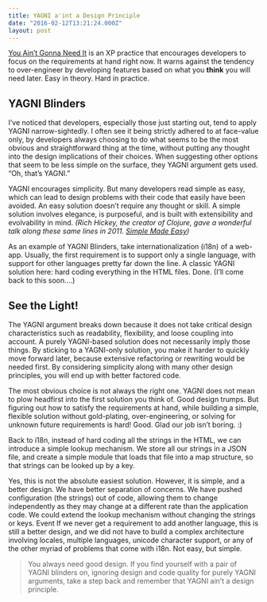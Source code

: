 ```yaml
---
title: YAGNI a'int a Design Principle
date: "2016-02-12T13:21:24.000Z"
layout: post
---
```


[You Ain’t Gonna Need It](http://c2.com/cgi/wiki?YouArentGonnaNeedIt) is an XP practice that encourages developers to focus on the requirements at hand right now. It warns against the tendency to over-engineer by developing features based on what you **think** you will need later. Easy in theory. Hard in practice.

## YAGNI Blinders

I’ve noticed that developers, especially those just starting out, tend to apply YAGNI narrow-sightedly. I often see it being strictly adhered to at face-value only, by developers always choosing to do what seems to be the most obvious and straightforward thing at the time, without putting any thought into the design implications of their choices. When suggesting other options that seem to be less simple on the surface, they YAGNI argument gets used. “Oh, that’s YAGNI.”

<!-- more -->

YAGNI encourages simplicity. But many developers read simple as easy, which can lead to design problems with their code that easily have been avoided. An easy solution doesn’t require any thought or skill. A simple solution involves elegance, is purposeful, and is built with extensibility and evolvability in mind.
_(Rich Hickey, the creator of Clojure, gave a wonderful talk along these same lines in 2011. [Simple Made Easy](http://www.infoq.com/presentations/Simple-Made-Easy))_

As an example of YAGNI Blinders, take internationalization (i18n) of a web-app. Usually, the first requirement is to support only a single language, with support for other languages pretty far down the line. A classic YAGNI solution here: hard coding everything in the HTML files. Done. (I’ll come back to this soon….)

## See the Light!

The YAGNI argument breaks down because it does not take critical design characteristics such as readability, flexibility, and loose coupling into account. A purely YAGNI-based solution does not necessarily imply those things. By sticking to a YAGNI-only solution, you make it harder to quickly move forward later, because extensive refactoring or rewriting would be needed first. By considering simplicity along with many other design principles, you will end up with better factored code.

The most obvious choice is not always the right one. YAGNI does not mean to plow headfirst into the first solution you think of. Good design trumps. But figuring out how to satisfy the requirements at hand, while building a simple, flexible solution without gold-plating, over-engineering, or solving for unknown future requirements is hard! Good. Glad our job isn’t boring. :)

Back to i18n, instead of hard coding all the strings in the HTML, we can introduce a simple lookup mechanism. We store all our strings in a JSON file, and create a simple module that loads that file into a map structure, so that strings can be looked up by a key.

Yes, this is not the absolute easiest solution. However, it is simple, and a better design. We have better separation of concerns. We have pushed configuration (the strings) out of code, allowing them to change independently as they may change at a different rate than the application code. We could extend the lookup mechanism without changing the strings or keys. Event If we never get a requirement to add another language, this is still a better design, and we did not have to build a complex architecture involving locales, multiple languages, unicode character support, or any of the other myriad of problems that come with i18n. Not easy, but simple.

> You always need good design. If you find yourself with a pair of YAGNI blinders on, ignoring design and code quality for purely YAGNI arguments, take a step back and remember that YAGNI ain’t a design principle.
